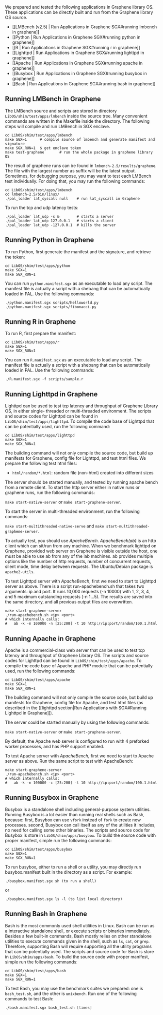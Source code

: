 We prepared and tested the following applications in Graphene library OS. These applications can be
directly built and run from the Graphene library OS source.

* [[LMBench (v2.5) | Run Applications in Graphene SGX#running lmbench in graphene]]
* [[Python | Run Applications in Graphene SGX#running python in graphene]]
* [[R | Run Applications in Graphene SGX#running r in graphene]]
* [[Lighttpd | Run Applications in Graphene SGX#running lighttpd in graphene]]
* [[Apache | Run Applications in Graphene SGX#running apache in graphene]]
* [[Busybox | Run Applications in Graphene SGX#running busybox in graphene]]
* [[Bash | Run Applications in Graphene SGX#running bash in graphene]]


## Running LMBench in Graphene

The LMBench source and scripts are stored in directory `LibOS/shim/test/apps/lmbench` inside the
source tree. Many convenient commands are written in the Makefile inside the directory. The
following steps will compile and run LMBench in SGX enclave.

    cd LibOS/shim/test/apps/lmbench
    make SGX=1      # compile source of lmbench and generate manifest and signature
    make SGX_RUN=1  $ get enclave token
    make test-graphene       # run the whole package in graphene library OS

The result of graphene runs can be found in `lmbench-2.5/results/graphene`. The file with the
largest
number as suffix will be the latest output. Sometimes, for debugging purpose, you may want to test
each LMBench test individually. For doing that, you may run the following commands:

    cd LibOS/shim/test/apps/lmbench
    cd lmbench-2.5/bin/linux/
    ./pal_loader lat_syscall null    # run lat_syscall in Graphene

To run the tcp and udp latency tests:

    ./pal_loader lat_udp -s &        # starts a server
    ./pal_loader lat_udp 127.0.0.1   # starts a client
    ./pal_loader lat_udp -127.0.0.1  # kills the server

## Running Python in Graphene

To run Python, first generate the manifest and the signature, and retrieve the token:

    cd LibOS/shim/test/apps/python
    make SGX=1
    make SGX_RUN=1

You can run `python.manifest.sgx` as an executable to load any script. The manifest file is
actually a script with a shebang that can be automatically loaded in PAL. Use the following
commands:

    ./python.manifest.sgx scripts/helloworld.py
    ./python.manifest.sgx scripts/fibonacci.py

## Running R in Graphene

To run R, first prepare the manifest:

    cd LibOS/shim/test/apps/r
    make SGX=1
    make SGX_RUN=1

You can run `R.manifest.sgx` as an executable to load any script. The manifest file is actually
a script with a shebang that can be automatically loaded in PAL. Use the following commands:

    ./R.manifest.sgx -f scripts/sample.r

## Running Lighttpd in Graphene

Lighttpd can be used to test tcp latency and throughput of Graphene Library OS, in either single-
threaded or multi-threaded environment. The scripts and source codes for Lighttpd can be found in
`LibOS/shim/test/apps/lighttpd`. To compile the code base of Lighttpd that can be potentially used,
run the following command:

    cd LibOS/shim/test/apps/lighttpd
    make SGX=1
    make SGX_RUN=1

The building command will not only compile the source code, but build up manifests for Graphene,
config file for Lighttpd, and test html files. We prepare the following test html files:

* `html/random/*.html`: random file (non-html) created into different sizes

The server should be started manually, and tested by running apache bench from a remote client. To
start the http server either in native runs or graphene runs, run the following commands:

`make start-native-server` or `make start-graphene-server`.

To start the server in multi-threaded environment, run the following commands:

`make start-multithreaded-native-serve` and `make start-multithreaded-graphene-server`.

To actually test, you should use _ApacheBench_. _ApacheBench(ab)_ is an http client which can
sit/run from any machine. When we benchmark lighttpd on Graphene, provided web server on Graphene
is visible outside the host, one must be able to use ab from any of the lab machines. ab provides
multiple options like the number of http requests, number of concurrent requests, silent mode, time
delay between requests. The Ubuntu/Debian package is `apache2-utils`.

To test Lighttpd server with _ApacheBench_, first we need to start to Lighttpd server as above.
There is a script run-apachebench.sh that takes two arguments: ip and port. It runs 10,000 requests
(-n 10000) with 1, 2, 3, 4, and 5 maximum outstanding requests (-n 1...5). The results are saved
into the same directory, and all previous output files are overwritten.

    make start-graphene-server
    ./run-apachebench.sh <ip> <port>
    # which internally calls:
    #   ab -k -n 100000 -n [25:200] -t 10 http://ip:port/random/100.1.html

## Running Apache in Graphene

Apache is a commercial-class web server that can be used to test tcp latency and throughput of
Graphene Library OS. The scripts and source codes for Lighttpd can be found in
`LibOS/shim/test/apps/apache`. To compile the code base of Apache and PHP module that can be
potentially used, run the following commands:

    cd LibOS/shim/test/apps/apache
    make SGX=1
    make SGX_RUN=1

The building command will not only compile the source code, but build up manifests for Graphene,
config file for Apache, and test html files (as described in the
[[lighttpd section|Run Applications with SGX#Running Lighttpd in Graphene]]).

The server could be started manually by using the following commands:

`make start-native-server` or `make start-graphene-server`.

By default, the Apache web server is configured to run with 4 preforked worker processes, and has
PHP support enabled.

To test Apache server with _ApacheBench_, first we need to start to Apache server as above. Run the
same script to test with ApacheBench:

    make start-graphene-server
    ./run-apachebench.sh <ip> <port>
    # which internally calls:
    #   ab -k -n 100000 -c [25:200] -t 10 http://ip:port/random/100.1.html

## Running Busybox in Graphene

Busybox is a standalone shell including general-purpose system utilities. Running Busybox is a lot
easier than running real shells such as Bash, because: first, Busybox can use `vfork` instead of
`fork` to create new processes. second, Busybox can call itself as any of the utilities it includes,
no need for calling some other binaries. The scripts and source code for Busybox is store in
`LibOS/shim/apps/busybox`. To build the source code with proper manifest, simple run the following
commands:

    cd LibOS/shim/test/apps/busybox
    make SGX=1
    make SGX_RUN=1

To run busybox, either to run a shell or a utility, you may directly run busybox.manifest built in
the directory as a script. For example:

    ./busybox.manifest.sgx sh (to run a shell)

or

    ./busybox.manifest.sgx ls -l (to list local directory)

## Running Bash in Graphene

Bash is the most commonly used shell utilities in Linux. Bash can be run as a interactive
standalone shell, or execute scripts or binaries immediately. Besides a few built-in commands, Bash
mostly relies on other standalone utilities to execute commands given in the shell, such as `ls`,
`cat`, or `grep`. Therefore, supporting Bash will require supporting all the utility programs that
can be potentially used. The scripts and source code for Bash is store in `LibOS/shim/apps/bash`. To
build the source code with proper manifest, simple run the following commands:

    cd LibOS/shim/test/apps/bash
    make SGX=1
    make SGX_RUN=1

To test Bash, you may use the benchmark suites we prepared: one is `bash_test.sh`, and the other is
`unixbench`. Run one of the following commands to test Bash:

    ./bash.manifest.sgx bash_test.sh [times]

